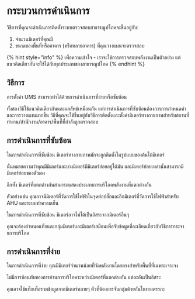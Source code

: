 # กระบวนการดำเนินการ

วิธีการที่คุณจะดำเนินการติดตั้งระบบตรวจสอบสาธารณูปโภคจะขึ้นอยู่กับ:

1. จำนวนมิเตอร์ที่คุณมี
2. ขนาดของพื้นที่หรืออาคาร (หรือหลายอาคาร) ที่คุณวางแผนจะตรวจสอบ



{% hint style="info" %}
เพื่อความเข้าใจ - เราจะใช้การตรวจสอบพลังงานเป็นตัวอย่าง แต่แนวคิดเดียวกันจะใช้ได้กับทุกประเภทของสาธารณูปโภค
{% endhint %}



## วิธีการ

การตั้งค่า UMS สามารถทำได้ด้วยการดำเนินการที่ง่ายหรือซับซ้อน

ทั้งสองวิธีใช้แนวคิดเดียวกันและผลลัพธ์เหมือนกัน แต่การดำเนินการที่ซับซ้อนต้องการการกำหนดค่าและการวางแผนมากขึ้น วิธีที่คุณจะใช้ขึ้นอยู่กับวิธีการติดตั้งและตั้งค่ามิเตอร์ทางกายภาพสำหรับสถานที่ทำงาน/สำนักงาน/อาคาร/พื้นที่ที่กำลังถูกตรวจสอบ



## การดำเนินการที่ซับซ้อน

ในการดำเนินการที่ซับซ้อน มิเตอร์ทางกายภาพมักจะถูกติดตั้งในรูปแบบของต้นไม้มิเตอร์

นั่นหมายความว่าคุณมีมิเตอร์และบางมิเตอร์มีมิเตอร์ย่อยอยู่ใต้มัน และมิเตอร์ย่อยเหล่านั้นสามารถมีมิเตอร์ย่อยของตัวเอง

อีกทั้ง มิเตอร์ที่แตกต่างกันสามารถแสดงประเภทการบริโภคพลังงานที่แตกต่างกัน

ตัวอย่างเช่น คุณอาจมีมิเตอร์ที่วัดการใช้ไฟฟ้าในจุดต่อปลั๊กและอีกมิเตอร์ที่วัดการใช้ไฟฟ้าสำหรับ AHU และระบบทำความเย็น

ในการดำเนินการที่ซับซ้อน มิเตอร์อาจไม่ได้เป็นอิสระจากมิเตอร์อื่นๆ

คุณจะต้องกำหนดแท็กและกลุ่มมิเตอร์และมิเตอร์เสมือนเพื่อจับข้อมูลที่ละเอียดเกี่ยวกับวิธีการกระจายการบริโภค



## การดำเนินการที่ง่าย

ในการดำเนินการที่ง่าย คุณมีมิเตอร์จำนวนน้อยที่วัดพลังงานโดยตรงสำหรับพื้นที่ที่เฉพาะเจาะจง

ไม่มีการซ้อนทับของการอ่านการบริโภคระหว่างมิเตอร์ที่แตกต่างกัน แต่ละอันเป็นอิสระ

คุณอาจใช้แท็กเพื่อรวมข้อมูลจากมิเตอร์หลายๆ ตัวที่ต้องการจับกลุ่มด้วยกันในทางตรรกะ